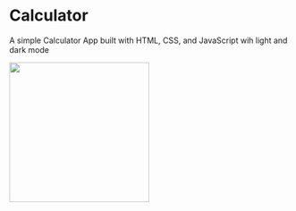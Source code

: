 # Calculator

A simple Calculator App built with HTML, CSS, and JavaScript wih light and dark mode

<a href="https://nandhukriss.github.io/Simple-Calculator/" target="_blank" ><img width="250" src="https://3.bp.blogspot.com/-o7ZZcvQPbjc/WmlAVhTTWZI/AAAAAAAAJ80/py1YT7BLT5UaI9Uo5w6c4ElUxhLrVYqmQCLcBGAs/s1600/Logo-Menu.png"/></a>

